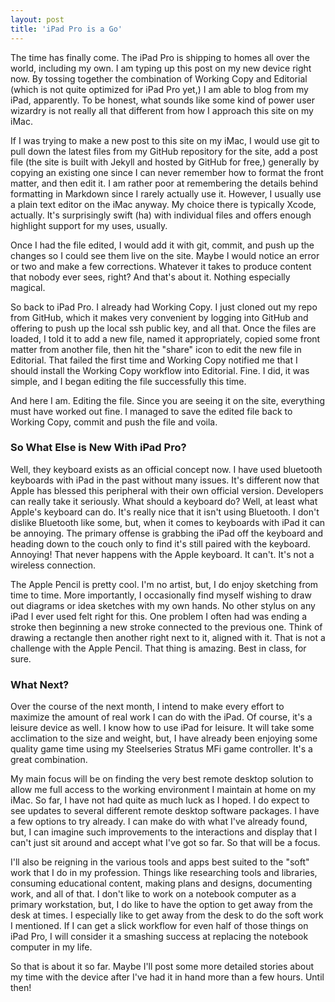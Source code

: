 ```yaml
---
layout: post
title: 'iPad Pro is a Go'
---
```

The time has finally come. The iPad Pro is shipping to homes all over the world, including my own. I am typing up this post on my new device right now. By tossing together the combination of Working Copy and Editorial (which is not quite optimized for iPad Pro yet,) I am able to blog from my iPad, apparently. To be honest, what sounds like some kind of power user wizardry is not really all that different from how I approach this site on my iMac.

If I was trying to make a new post to this site on my iMac, I would use git to pull down the latest files from my GitHub repository for the site, add a post file (the site is built with Jekyll and hosted by GitHub for free,) generally by copying an existing one since I can never remember how to format the front matter, and then edit it. I am rather poor at remembering the details behind formatting in Markdown since I rarely actually use it. However, I usually use a plain text editor on the iMac anyway. My choice there is typically Xcode, actually. It's surprisingly swift (ha) with individual files and offers enough highlight support for my uses, usually.

Once I had the file edited, I would add it with git, commit, and push up the changes so I could see them live on the site. Maybe I would notice an error or two and make a few corrections. Whatever it takes to produce content that nobody ever sees, right? And that's about it. Nothing especially magical.

So back to iPad Pro. I already had Working Copy. I just cloned out my repo from GitHub, which it makes very convenient by logging into GitHub and offering to push up the local ssh public key, and all that. Once the files are loaded, I told it to add a new file, named it appropriately, copied some front matter from another file, then hit the "share" icon to edit the new file in Editorial. That failed the first time and Working Copy notified me that I should install the Working Copy workflow into Editorial. Fine. I did, it was simple, and I began editing the file successfully this time.

And here I am. Editing the file. Since you are seeing it on the site, everything must have worked out fine. I managed to save the edited file back to Working Copy, commit and push the file and voila.

### So What Else is New With iPad Pro? ###

Well, they keyboard exists as an official concept now. I have used bluetooth keyboards with iPad in the past without many issues. It's different now that Apple has blessed this peripheral with their own official version. Developers can really take it seriously. What should a keyboard do? Well, at least what Apple's keyboard can do. It's really nice that it isn't using Bluetooth. I don't dislike Bluetooth like some, but, when it comes to keyboards with iPad it can be annoying. The primary offense is grabbing the iPad off the keyboard and heading down to the couch only to find it's still paired with the keyboard. Annoying! That never happens with the Apple keyboard. It can't. It's not a wireless connection.

The Apple Pencil is pretty cool. I'm no artist, but, I do enjoy sketching from time to time. More importantly, I occasionally find myself wishing to draw out diagrams or idea sketches with my own hands. No other stylus on any iPad I ever used felt right for this. One problem I often had was ending a stroke then beginning a new stroke connected to the previous one. Think of drawing a rectangle then another right next to it, aligned with it. That is not a challenge with the Apple Pencil. That thing is amazing. Best in class, for sure.

### What Next? ###

Over the course of the next month, I intend to make every effort to maximize the amount of real work I can do with the iPad. Of course, it's a leisure device as well. I know how to use iPad for leisure. It will take some acclimation to the size and weight, but, I have already been enjoying some quality game time using my Steelseries Stratus MFi game controller. It's a great combination.

My main focus will be on finding the very best remote desktop solution to allow me full access to the working environment I maintain at home on my iMac.  So far, I have not had quite as much luck as I hoped. I do expect to see updates to several different remote desktop software packages. I have a few options to try already. I can make do with what I've already found, but, I can imagine such improvements to the interactions and display that I can't just sit around and accept what I've got so far. So that will be a focus.

I'll also be reigning in the various tools and apps best suited to the "soft" work that I do in my profession. Things like researching tools and libraries, consuming educational content, making plans and designs, documenting work, and all of that. I don't like to work on a notebook computer as a primary workstation, but, I do like to have the option to get away from the desk at times. I especially like to get away from the desk to do the soft work I mentioned. If I can get a slick workflow for even half of those things on iPad Pro, I will consider it a smashing success at replacing the notebook computer in my life.

So that is about it so far. Maybe I'll post some more detailed stories about my time with the device after I've had it in hand more than a few hours. Until then!
